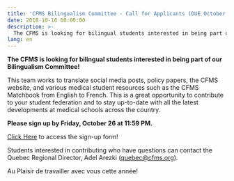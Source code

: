 ```yaml
---
title: 'CFMS Bilingualism Committee - Call for Applicants (DUE October 26th)'
date: 2018-10-16 00:00:00
description: >-
  The CFMS is looking for bilingual students interested in being part of our Bilingualism Committee!
lang: en
---
```


**The CFMS is looking for bilingual students interested in being part of our Bilingualism Committee!**

This team works to translate social media posts, policy papers, the CFMS website, and various medical student resources such as the CFMS Matchbook from English to French. This is a great opportunity to contribute to your student federation and to stay up-to-date with all the latest developments at medical schools across the country.

**Please sign up by Friday, October 26 at 11:59 PM.**

[Click Here](https://docs.google.com/forms/d/e/1FAIpQLSeWo5Hm9zEkt-OtwISsRRn40wmOy026KHzvltLNXmfekW-A7w/viewform?usp=sf_link) to access the sign-up form!

Students interested in contributing who have questions can contact the Quebec Regional Director, Adel Arezki ([quebec@cfms.org](mailto:quebec@cfms.org)).

Au Plaisir de travailler avec vous cette ann&eacute;e!